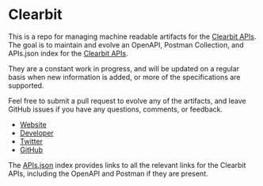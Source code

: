 # ClearbitThis is a repo for managing machine readable artifacts for the [Clearbit APIs](https://clearbit.co). The goal is to maintain and evolve an OpenAPI, Postman Collection, and APIs.json index for the [Clearbit APIs](https://clearbit.co).They are a constant work in progress, and will be updated on a regular basis when new information is added, or more of the specifications are supported.Feel free to submit a pull request to evolve any of the artifacts, and leave GitHub issues if you have any questions, comments, or feedback.- [Website](https://clearbit.co)- [Developer](https://clearbit.co)- [Twitter](https://twitter.com/clearbit)- [GitHub](https://github.com/clearbit)The [APIs.json](https://github.com/api-evangelist/clearbit/blob/master/apis.json) index provides links to all the relevant links for the Clearbit APIs, including the OpenAPI and Postman if they are present.